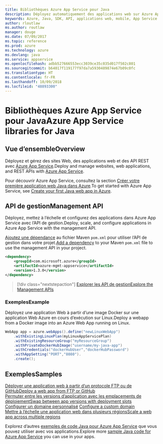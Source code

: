 ```yaml
---
title: Bibliothèques Azure App Service pour Java
description: Déployez automatiquement des applications web sur Azure App Service à l’aide de l’API de gestion Azure.
keywords: Azure, Java, SDK, API, applications web, mobile, App Service
author: rloutlaw
ms.author: routlaw
manager: douge
ms.date: 07/09/2017
ms.topic: reference
ms.prod: azure
ms.technology: azure
ms.devlang: java
ms.service: appservice
ms.openlocfilehash: adbb527666553ecc3039ce35c035d017f502c801
ms.sourcegitcommit: b64017f119177f97da7a5930489874e67b09c0fc
ms.translationtype: HT
ms.contentlocale: fr-FR
ms.lasthandoff: 10/09/2018
ms.locfileid: "48893300"
---
```

# <a name="azure-app-service-libraries-for-java"></a><span data-ttu-id="9a116-104">Bibliothèques Azure App Service pour Java</span><span class="sxs-lookup"><span data-stu-id="9a116-104">Azure App Service libraries for Java</span></span>

## <a name="overview"></a><span data-ttu-id="9a116-105">Vue d’ensemble</span><span class="sxs-lookup"><span data-stu-id="9a116-105">Overview</span></span>

<span data-ttu-id="9a116-106">Déployez et gérez des sites Web, des applications web et des API REST avec [Azure App Service](/azure/app-service).</span><span class="sxs-lookup"><span data-stu-id="9a116-106">Deploy and manage websites, web applications, and REST APIs with [Azure App Service](/azure/app-service).</span></span>

<span data-ttu-id="9a116-107">Pour découvrir Azure App Service, consultez la section [Créer votre première application web Java dans Azure](/azure/app-service-web/app-service-web-get-started-java).</span><span class="sxs-lookup"><span data-stu-id="9a116-107">To get started with Azure App Service, see [Create your first Java web app in Azure](/azure/app-service-web/app-service-web-get-started-java).</span></span>

## <a name="management-api"></a><span data-ttu-id="9a116-108">API de gestion</span><span class="sxs-lookup"><span data-stu-id="9a116-108">Management API</span></span>

<span data-ttu-id="9a116-109">Déployez, mettez à l’échelle et configurez des applications dans Azure App Service avec l’API de gestion.</span><span class="sxs-lookup"><span data-stu-id="9a116-109">Deploy, scale, and configure applications in Azure App Service with the management API.</span></span>

<span data-ttu-id="9a116-110">[Ajoutez une dépendance](https://maven.apache.org/guides/getting-started/index.html#How_do_I_use_external_dependencies) au fichier Maven `pom.xml` pour utiliser l’API de gestion dans votre projet.</span><span class="sxs-lookup"><span data-stu-id="9a116-110">[Add a dependency](https://maven.apache.org/guides/getting-started/index.html#How_do_I_use_external_dependencies) to your Maven `pom.xml` file to use the management API in your project.</span></span>

```XML
<dependency>
    <groupId>com.microsoft.azure</groupId>
    <artifactId>azure-mgmt-appservice</artifactId>
    <version>1.3.0</version>
</dependency>
```   

> [!div class="nextstepaction"]
> [<span data-ttu-id="9a116-111">Explorer les API de gestion</span><span class="sxs-lookup"><span data-stu-id="9a116-111">Explore the Management APIs</span></span>](/java/api/overview/azure/appservice/management)

### <a name="example"></a><span data-ttu-id="9a116-112">Exemples</span><span class="sxs-lookup"><span data-stu-id="9a116-112">Example</span></span>

<span data-ttu-id="9a116-113">Déployez une application Web à partir d’une image Docker sur une application Web Azure en cours d’exécution sur Linux.</span><span class="sxs-lookup"><span data-stu-id="9a116-113">Deploy a webapp from a Docker image into an Azure Web App running on Linux.</span></span>

```java
WebApp app = azure.webApps().define("newLinuxWebApp")
    .withExistingLinuxPlan(myLinuxAppServicePlan)
    .withExistingResourceGroup("myResourceGroup")
    .withPrivateDockerHubImage("username/my-java-app")
    .withCredentials("dockerHubUser","dockerHubPassword")
    .withAppSetting("PORT","8080").
    .create();
```

## <a name="samples"></a><span data-ttu-id="9a116-114">Exemples</span><span class="sxs-lookup"><span data-stu-id="9a116-114">Samples</span></span>

<span data-ttu-id="9a116-115">[Déployer une application web à partir d’un protocole FTP ou de GitHub][1]</span><span class="sxs-lookup"><span data-stu-id="9a116-115">[Deploy a web app from FTP or GitHub][1]</span></span>  
<span data-ttu-id="9a116-116">[Permuter entre les versions d’application avec les emplacements de déploiement][2]</span><span class="sxs-lookup"><span data-stu-id="9a116-116">[Swap between app versions with deployment slots][2]</span></span>  
<span data-ttu-id="9a116-117">[Configurer un domaine personnalisé][3] </span><span class="sxs-lookup"><span data-stu-id="9a116-117">[Configure a custom domain][3] </span></span>  
<span data-ttu-id="9a116-118">[Mettre à l’échelle une application web dans plusieurs régions][4]</span><span class="sxs-lookup"><span data-stu-id="9a116-118">[Scale a web app across multiple regions][4]</span></span>   

<span data-ttu-id="9a116-119">Explorez d’autres [exemples de code Java pour Azure App Service](https://azure.microsoft.com/resources/samples/?platform=java&term=appservice) que vous pouvez utiliser avec vos applications.</span><span class="sxs-lookup"><span data-stu-id="9a116-119">Explore more [sample Java code for Azure App Service](https://azure.microsoft.com/resources/samples/?platform=java&term=appservice) you can use in your apps.</span></span>

[1]: ../docs-ref-conceptual/java-sdk-configure-webapp-sources.md
[2]: https://azure.microsoft.com/resources/samples/app-service-java-manage-staging-and-production-slots-for-web-apps/
[3]: https://azure.microsoft.com/resources/samples/app-service-java-manage-web-apps-with-custom-domains/
[4]: https://azure.microsoft.com/resources/samples/app-service-java-scale-web-apps-on-linux/
